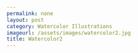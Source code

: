 ```yaml
---
permalink: none
layout: post
category: Watercolor Illustrations
imageurl: /assets/images/watercolor2.jpg
title: Watercolor2
---
```

